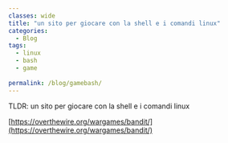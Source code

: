 ```yaml
---
classes: wide
title: "un sito per giocare con la shell e i comandi linux"
categories:
  - Blog
tags:
  - linux
  - bash
  - game
  
permalink: /blog/gamebash/
---
```

TLDR: un sito per giocare con la shell e i comandi linux

[https://overthewire.org/wargames/bandit/](https://overthewire.org/wargames/bandit/)